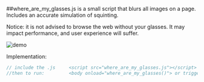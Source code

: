 ##where_are_my_glasses.js is a small script that blurs all images on a page.
Includes an accurate simulation of squinting.

Notice: it is not advised to browse the web without your glasses. It may impact performance, and user experience will suffer.

![demo](http://nathalielawhead.com/noodles/WAMG_EXAMPLE.png)

Implementation:

```javascript
// include the .js     <script src="where_are_my_glasses.js"></script>
//then to run:         <body onload="where_are_my_glasses()"> or trigger this any other way
```
